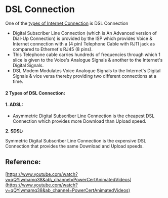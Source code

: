 # DSL Connection

One of the [types of Internet Connection](https://app.gitbook.com/@mudassirs46/s/network-fundamentals/~/drafts/-MRZ4cjfS8UXyANv_uLC/types-of-internet-connections) is DSL Connection

* Digital Subscriber Line Connection \(which is An Advanced version of Dial-Up Connection\) is provided by the ISP which provides Voice & Internet connection with a \(4 pin\) Telephone Cable with RJ11 jack as compared to Ethernet's RJ45 \(8 pins\).
* This Telephone cable carries hundreds of frequencies through which 1 slice is given to the Voice's Analogue Signals & another to the Internet's Digital Signals.
* DSL Modem Modulates Voice Analogue Signals to the Internet's Digital Signals & vice versa thereby providing two different connections at a time.

#### 2 Types of DSL Connection:

#### 1. ADSL:

* Asymmetric Digital Subscriber Line Connection is the cheapest DSL Connection which provides more Download than Upload speed.

**2. SDSL:**

Symmetric Digital Subscriber Line Connection is the expensive DSL Connection that provides the same  Download and Upload speeds.

## Reference:

[https://www.youtube.com/watch?v=qQYiwmamq38&ab\_channel=PowerCertAnimatedVideos](https://www.youtube.com/watch?v=qQYiwmamq38&ab_channel=PowerCertAnimatedVideos)

